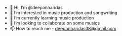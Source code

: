- 👋 Hi, I’m @deepanharidas
- 👀 I’m interested in music production and songwriting
- 🌱 I’m currently learning music production
- 💞️ I’m looking to collaborate on some musics
- 📫 How to reach me - deepanharidas08@gmail.com

<!---
deepanharidas/deepanharidas is a ✨ special ✨ repository because its `README.md` (this file) appears on your GitHub profile.
You can click the Preview link to take a look at your changes.
--->
